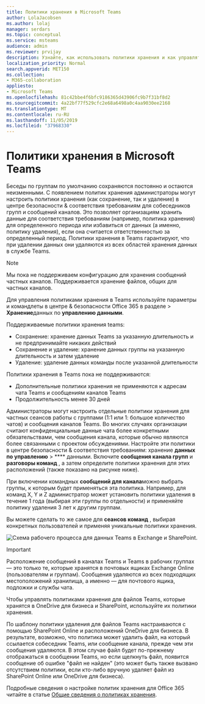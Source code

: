 ```yaml
---
title: Политики хранения в Microsoft Teams
author: LolaJacobsen
ms.author: lolaj
manager: serdars
ms.topic: conceptual
ms.service: msteams
audience: admin
ms.reviewer: prvijay
description: Узнайте, как использовать политики хранения и как управлять ими в Teams.
localization_priority: Normal
search.appverid: MET150
ms.collection:
- M365-collaboration
appliesto:
- Microsoft Teams
ms.openlocfilehash: 81c42bbe4f6bfc9186365d43906fc9b7f31bf8d2
ms.sourcegitcommit: 4a22bf77f529cfc2e68a6498a0c4aa9030ee2168
ms.translationtype: MT
ms.contentlocale: ru-RU
ms.lasthandoff: 11/05/2019
ms.locfileid: "37968330"
---
```

# <a name="retention-policies-in-microsoft-teams"></a>Политики хранения в Microsoft Teams

Беседы по группам по умолчанию сохраняются постоянно и остаются неизменными. С появлением политик хранения администраторы могут настроить политики хранения (как сохранение, так и удаление) в центре безопасности & соответствия требованиям для собеседников групп и сообщений каналов. Это позволяет организациям хранить данные для соответствия требованиям (например, политика хранения) для определенного периода или избавиться от данных (а именно, политику удаления), если она считается ответственностью за определенный период. Политики хранения в Teams гарантируют, что при удалении данных они удаляются из всех областей хранения данных в службе Teams.

> [!NOTE]
> Мы пока не поддерживаем конфигурацию для хранения сообщений частных каналов. Поддерживается хранение файлов, общих для частных каналов.

Для управления политиками хранения в Teams используйте параметры и командлеты в центре & безопасности Office 365 в разделе > **Хранение**данных по **управлению данными**.

Поддерживаемые политики хранения teams: 
    
- Сохранение: хранение данных Teams за указанную длительность и не предпринимайте никаких действий
- Сохранение и удаление: хранение данных группы на указанную длительность и затем удаление
- Удаление: удаление данных команды после указанной длительности

Политики хранения в Teams пока не поддерживаются:

- Дополнительные политики хранения не применяются к адресам чата Teams и сообщениям каналов Teams
- Продолжительность менее 30 дней

Администраторы могут настроить отдельные политики хранения для частных сеансов работы с группами (1:1 или 1: большое количество чатов) и сообщения каналов Teams. Во многих случаях организации считают конфиденциальные данные чата более конкретными обязательствами, чем сообщения канала, которые обычно являются более связанными с проектом обсуждениями. Настройте эти политики в центре безопасности & соответствия требованиям: хранение **данных по управлению** > **** данными. Включите **сообщения канала групп** и **разговоры команд** , а затем определите политики хранения для этих расположений (также показано на рисунке ниже). 

При включении командных **сообщений для канала**можно выбрать группы, к которым будет применяться эта политика. Например, для команд X, Y и Z администратор может установить политики удаления в течение 1 года (выбирая эти группы по отдельности) и применяйте политику удаления 3 лет к другим группам. 

Вы можете сделать то же самое для **сеансов команд** , выбирая конкретных пользователей и применяя уникальные политики хранения. 

![Схема рабочего процесса для данных Teams в Exchange и SharePoint.](media/Retention-Policies.png)


> [!IMPORTANT]
> Расположение сообщений в каналах Teams и Teams в рабочих группах — это только те, которые хранятся в почтовых ящиках Exchange Online (пользователям и группам). Сообщения удаляются из всех подходящих местоположений хранилища, а именно — для почтового ящика, подложки и службы чата. 
> 
> Чтобы управлять политиками хранения для файлов Teams, которые хранятся в OneDrive для бизнеса и SharePoint, используйте их политики хранения.

По шаблону политики удаления для файлов Teams настраиваются с помощью SharePoint Online и расположений OneDrive для бизнеса. В результате, возможно, что политика может удалить файл, на который ссылается собеседник Teams, или сообщение канала, прежде чем эти сообщения удаляются. В этом случае файл будет по-прежнему отображаться в сообщении Teams, но если щелкнуть файл, появится сообщение об ошибке "файл не найден" (это может быть также вызвано отсутствием политики, если кто-либо вручную удаляет файл из SharePoint Online или OneDrive для бизнеса).

Подробные сведения о настройке политик хранения для Office 365 читайте в статье [Общие сведения о политиках хранения](https://support.office.com/article/overview-of-retention-policies-5e377752-700d-4870-9b6d-12bfc12d2423).
 
